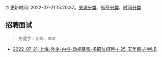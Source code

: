 :alarm_clock: 更新时间: 2022-07-21 15:20:37。[来源分类](../README.md)、[标签分类](../TAGS.md)、[时间分类](../TIMELINE.md)

## 招聘面试


> 关键字：`招聘`、`面试`



- [2022-07-21-上海-外企-内推-动视暴雪-多职位招聘-/-25-天年假-/-WLB](https://www.v2ex.com/t/867863) 